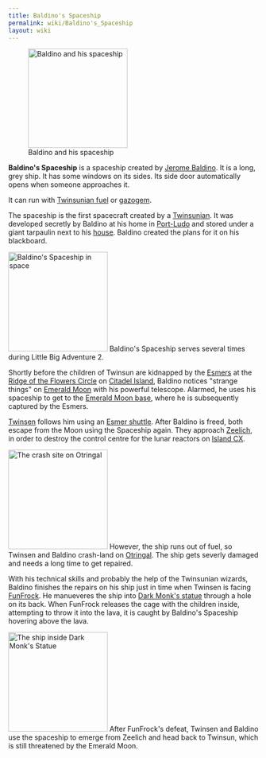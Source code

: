 ```yaml
---
title: Baldino's Spaceship
permalink: wiki/Baldino's_Spaceship
layout: wiki
---
```


<figure>
<img src="Lba2_DECOLAG1.preview.jpg" title="Baldino and his spaceship"
width="200" />
<figcaption>Baldino and his spaceship</figcaption>
</figure>

**Baldino's Spaceship** is a spaceship created by [Jerome
Baldino](Jerome_Baldino "wikilink"). It is a long, grey ship. It has
some windows on its sides. Its side door automatically opens when
someone approaches it.

It can run with [Twinsunian fuel](Gas "wikilink") or
[gazogem](Can_of_Gazogem "wikilink").

The spaceship is the first spacecraft created by a
[Twinsunian](Twinsun "wikilink"). It was developed secretly by Baldino
at his home in [Port-Ludo](Port-Ludo "wikilink") and stored under a
giant tarpaulin next to his
[house](Jerome_Baldino's_residence "wikilink"). Baldino created the
plans for it on his blackboard.

<img src="Lba2_ASTEROI.preview.jpg"
title="Baldino&#39;s Spaceship in space" width="200"
alt="Baldino&#39;s Spaceship in space" /> Baldino's Spaceship serves
several times during Little Big Adventure 2.

Shortly before the children of Twinsun are kidnapped by the
[Esmers](Esmers "wikilink") at the [Ridge of the Flowers
Circle](Ridge_of_the_Flowers_Circle "wikilink") on [Citadel
Island](Citadel_Island "wikilink"), Baldino notices "strange things" on
[Emerald Moon](Emerald_Moon "wikilink") with his powerful telescope.
Alarmed, he uses his spaceship to get to the [Emerald Moon
base](Emerald_Moon_base "wikilink"), where he is subsequently captured
by the Esmers.

[Twinsen](Twinsen "wikilink") follows him using an [Esmer
shuttle](Esmer_shuttle "wikilink"). After Baldino is freed, both escape
from the Moon using the Spaceship again. They approach
[Zeelich](Zeelich "wikilink"), in order to destroy the control centre
for the lunar reactors on [Island CX](Island_CX "wikilink").

<img src="Lba2_ingame_crash_site.jpg" title="The crash site on Otringal"
width="200" alt="The crash site on Otringal" /> However, the ship runs
out of fuel, so Twinsen and Baldino crash-land on
[Otringal](Otringal "wikilink"). The ship gets severly damaged and needs
a long time to get repaired.

With his technical skills and probably the help of the Twinsunian
wizards, Baldino finishes the repairs on his ship just in time when
Twinsen is facing [FunFrock](FunFrock "wikilink"). He manueveres the
ship into [Dark Monk's statue](Dark_Monk's_statue "wikilink") through a
hole on its back. When FunFrock releases the cage with the children
inside, attempting to throw it into the lava, it is caught by Baldino's
Spaceship hovering above the lava.

<img src="Screenshot-lba2-movies-25-ending_1-END0450.gif"
title="The ship inside Dark Monk&#39;s Statue" width="200"
alt="The ship inside Dark Monk&#39;s Statue" /> After FunFrock's defeat,
Twinsen and Baldino use the spaceship to emerge from Zeelich and head
back to Twinsun, which is still threatened by the Emerald Moon.

